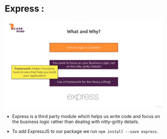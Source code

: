 # Express :

![](2022-02-18-14-30-41.png)

* Express is a third party module which helps us write  code and focus on the business logic rather than dealing with nitty-gritty details.

* To add ExpressJS to our package we run `npm install --save express`.

